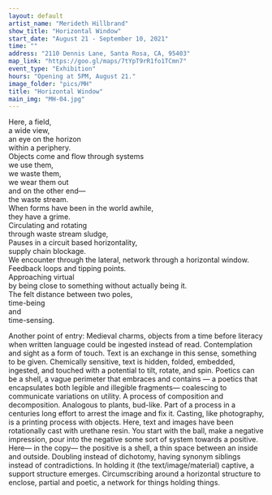 ```yaml
---
layout: default
artist_name: "Merideth Hillbrand"
show_title: "Horizontal Window"
start_date: "August 21 - September 10, 2021"
time: ""
address: "2110 Dennis Lane, Santa Rosa, CA, 95403"
map_link: "https://goo.gl/maps/7tYpT9rR1fo1TCmn7"
event_type: "Exhibition"
hours: "Opening at 5PM, August 21."
image_folder: "pics/MH"
title: "Horizontal Window"
main_img: "MH-04.jpg"
---
```


Here, a field, <br>
a wide view, <br>
an eye on the horizon<br>
within a periphery. <br>
Objects come and flow through systems <br>
we use them, <br>
we waste them, <br>
we wear them out <br>
and on the other end— <br>
      the waste stream. <br>
When forms have been in the world awhile, <br>
they have a grime.<br>
Circulating and rotating <br>
through waste stream sludge, <br>
Pauses in a circuit based horizontality, <br>
supply chain blockage. <br>
We encounter through the lateral, network through a horizontal window. <br>
Feedback loops and tipping points. <br>
Approaching virtual <br>
by being close to something without actually being it. <br>
The felt distance between two poles, <br>
time-being <br>
and <br>
time-sensing.<br>


Another point of entry: Medieval charms, objects from a time before literacy when written language could be ingested instead of read. Contemplation and sight as a form of touch. Text is an exchange in this sense, something to be given. Chemically sensitive, text is hidden, folded, embedded, ingested, and touched with a potential to tilt, rotate, and spin. Poetics can be a shell, a vague perimeter that embraces and contains — a poetics that encapsulates both legible and illegible fragments— coalescing to communicate variations on utility. A process of composition and decomposition. Analogous to plants, bud-like. Part of a process in a centuries long effort to arrest the image and fix it. Casting, like photography, is a printing process with objects. Here, text and images have been rotationally cast with urethane resin. You start with the ball, make a negative impression, pour into the negative some sort of system towards a positive. Here— in the copy— the positive is a shell, a thin space between an inside and outside. Doubling instead of dichotomy, having synonym siblings instead of contradictions. In holding it (the text/image/material) captive, a support structure emerges. Circumscribing around a horizontal structure to enclose, partial and poetic, a network for things holding things. 

